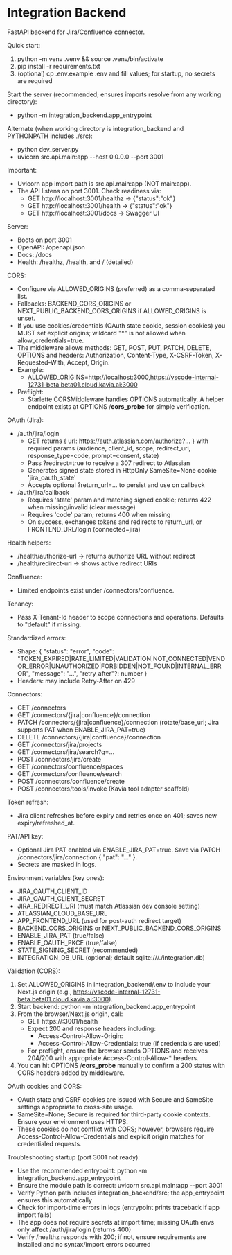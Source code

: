 # Integration Backend

FastAPI backend for Jira/Confluence connector.

Quick start:
1) python -m venv .venv && source .venv/bin/activate
2) pip install -r requirements.txt
3) (optional) cp .env.example .env and fill values; for startup, no secrets are required

Start the server (recommended; ensures imports resolve from any working directory):
- python -m integration_backend.app_entrypoint

Alternate (when working directory is integration_backend and PYTHONPATH includes ./src):
- python dev_server.py
- uvicorn src.api.main:app --host 0.0.0.0 --port 3001

Important:
- Uvicorn app import path is src.api.main:app (NOT main:app).
- The API listens on port 3001. Check readiness via:
  - GET http://localhost:3001/healthz -> {"status":"ok"}
  - GET http://localhost:3001/health -> {"status":"ok"}
  - GET http://localhost:3001/docs -> Swagger UI

Server:
- Boots on port 3001
- OpenAPI: /openapi.json
- Docs: /docs
- Health: /healthz, /health, and / (detailed)

CORS:
- Configure via ALLOWED_ORIGINS (preferred) as a comma-separated list.
- Fallbacks: BACKEND_CORS_ORIGINS or NEXT_PUBLIC_BACKEND_CORS_ORIGINS if ALLOWED_ORIGINS is unset.
- If you use cookies/credentials (OAuth state cookie, session cookies) you MUST set explicit origins; wildcard "*" is not allowed when allow_credentials=true.
- The middleware allows methods: GET, POST, PUT, PATCH, DELETE, OPTIONS and headers: Authorization, Content-Type, X-CSRF-Token, X-Requested-With, Accept, Origin.
- Example:
  - ALLOWED_ORIGINS=http://localhost:3000,https://vscode-internal-12731-beta.beta01.cloud.kavia.ai:3000
- Preflight:
  - Starlette CORSMiddleware handles OPTIONS automatically. A helper endpoint exists at OPTIONS /__cors_probe__ for simple verification.

OAuth (Jira):
- /auth/jira/login
  - GET returns { url: https://auth.atlassian.com/authorize?... } with required params (audience, client_id, scope, redirect_uri, response_type=code, prompt=consent, state)
  - Pass ?redirect=true to receive a 307 redirect to Atlassian
  - Generates signed state stored in HttpOnly SameSite=None cookie 'jira_oauth_state'
  - Accepts optional ?return_url=... to persist and use on callback
- /auth/jira/callback
  - Requires 'state' param and matching signed cookie; returns 422 when missing/invalid (clear message)
  - Requires 'code' param; returns 400 when missing
  - On success, exchanges tokens and redirects to return_url, or FRONTEND_URL/login (connected=jira)

Health helpers:
- /health/authorize-url -> returns authorize URL without redirect
- /health/redirect-uri -> shows active redirect URIs

Confluence:
- Limited endpoints exist under /connectors/confluence.

Tenancy:
- Pass X-Tenant-Id header to scope connections and operations. Defaults to "default" if missing.

Standardized errors:
- Shape: { "status": "error", "code": "TOKEN_EXPIRED|RATE_LIMITED|VALIDATION|NOT_CONNECTED|VENDOR_ERROR|UNAUTHORIZED|FORBIDDEN|NOT_FOUND|INTERNAL_ERROR", "message": "...", "retry_after"?: number }
- Headers: may include Retry-After on 429

Connectors:
- GET  /connectors
- GET  /connectors/{jira|confluence}/connection
- PATCH /connectors/{jira|confluence}/connection  (rotate/base_url; Jira supports PAT when ENABLE_JIRA_PAT=true)
- DELETE /connectors/{jira|confluence}/connection
- GET  /connectors/jira/projects
- GET  /connectors/jira/search?q=...
- POST /connectors/jira/create
- GET  /connectors/confluence/spaces
- GET  /connectors/confluence/search
- POST /connectors/confluence/create
- POST /connectors/tools/invoke   (Kavia tool adapter scaffold)

Token refresh:
- Jira client refreshes before expiry and retries once on 401; saves new expiry/refreshed_at.

PAT/API key:
- Optional Jira PAT enabled via ENABLE_JIRA_PAT=true. Save via PATCH /connectors/jira/connection { "pat": "..." }.
- Secrets are masked in logs.

Environment variables (key ones):
- JIRA_OAUTH_CLIENT_ID
- JIRA_OAUTH_CLIENT_SECRET
- JIRA_REDIRECT_URI (must match Atlassian dev console setting)
- ATLASSIAN_CLOUD_BASE_URL
- APP_FRONTEND_URL (used for post-auth redirect target)
- BACKEND_CORS_ORIGINS or NEXT_PUBLIC_BACKEND_CORS_ORIGINS
- ENABLE_JIRA_PAT (true/false)
- ENABLE_OAUTH_PKCE (true/false)
- STATE_SIGNING_SECRET (recommended)
- INTEGRATION_DB_URL (optional; default sqlite:///./integration.db)

Validation (CORS):
1) Set ALLOWED_ORIGINS in integration_backend/.env to include your Next.js origin (e.g., https://vscode-internal-12731-beta.beta01.cloud.kavia.ai:3000).
2) Start backend: python -m integration_backend.app_entrypoint
3) From the browser/Next.js origin, call:
   - GET https://<backend-host>:3001/health
   - Expect 200 and response headers including:
     - Access-Control-Allow-Origin: <your-frontend-origin>
     - Access-Control-Allow-Credentials: true (if credentials are used)
   - For preflight, ensure the browser sends OPTIONS and receives 204/200 with appropriate Access-Control-Allow-* headers.
4) You can hit OPTIONS /__cors_probe__ manually to confirm a 200 status with CORS headers added by middleware.

OAuth cookies and CORS:
- OAuth state and CSRF cookies are issued with Secure and SameSite settings appropriate to cross-site usage.
- SameSite=None; Secure is required for third-party cookie contexts. Ensure your environment uses HTTPS.
- These cookies do not conflict with CORS; however, browsers require Access-Control-Allow-Credentials and explicit origin matches for credentialed requests.

Troubleshooting startup (port 3001 not ready):
- Use the recommended entrypoint: python -m integration_backend.app_entrypoint
- Ensure the module path is correct: uvicorn src.api.main:app --port 3001
- Verify Python path includes integration_backend/src; the app_entrypoint ensures this automatically
- Check for import-time errors in logs (entrypoint prints traceback if app import fails)
- The app does not require secrets at import time; missing OAuth envs only affect /auth/jira/login (returns 400)
- Verify /healthz responds with 200; if not, ensure requirements are installed and no syntax/import errors occurred
